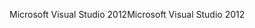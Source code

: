<span data-ttu-id="60436-101">Microsoft Visual Studio 2012</span><span class="sxs-lookup"><span data-stu-id="60436-101">Microsoft Visual Studio 2012</span></span>